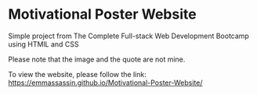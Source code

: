 # Motivational Poster Website
Simple project from The Complete Full-stack Web Development Bootcamp using HTMlL and CSS

Please note that the image and the quote are not mine.

To view the website, please follow the link: https://emmassassin.github.io/Motivational-Poster-Website/
